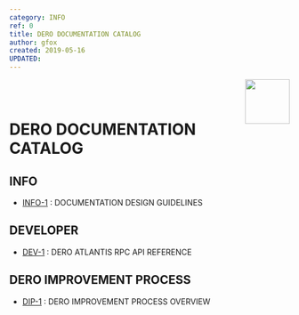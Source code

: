 ```yaml
--- 
category: INFO
ref: 0
title: DERO DOCUMENTATION CATALOG
author: gfox
created: 2019-05-16
UPDATED:
---
```


<img align="right" src="/ASSETS/DERO_LOGO_320x320.png" width="80">
</br>
</br>

# DERO DOCUMENTATION CATALOG

## INFO
  * [INFO-1](/INFO-1.md) : DOCUMENTATION DESIGN GUIDELINES
  
## DEVELOPER
  * [DEV-1](/DEV-1.md) : DERO ATLANTIS RPC API REFERENCE
  
## DERO IMPROVEMENT PROCESS
  * [DIP-1](/DIP-1.md) : DERO IMPROVEMENT PROCESS OVERVIEW
  

